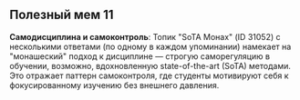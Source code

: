 ## Полезный мем 11

**Самодисциплина и самоконтроль**: Топик "SoTA Монах" (ID 31052) с несколькими ответами (по одному в каждом упоминании) намекает на "монашеский" подход к дисциплине — строгую саморегуляцию в обучении, возможно, вдохновленную state-of-the-art (SoTA) методами. Это отражает паттерн самоконтроля, где студенты мотивируют себя к фокусированному изучению без внешнего давления.